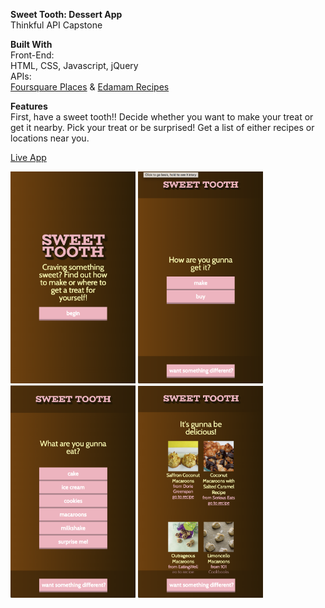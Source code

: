 <b>Sweet Tooth: Dessert App</b><br>
Thinkful API Capstone

<b>Built With</b><br>
Front-End:<br>
HTML, CSS, Javascript, jQuery<br>
APIs:<br>
<a href="https://api.foursquare.com/">Foursquare Places</a> & <a href="https://api.edamam.com/">Edamam Recipes</a>

<b>Features</b><br>
First, have a sweet tooth!!
Decide whether you want to make your treat or get it nearby.
Pick your treat or be surprised!
Get a list of either recipes or locations near you.

<a href="https://sans-amanda.github.io/Dessert-API-Final/">Live App</a>

<img src="images/sweettooth-start.png" width="200px" display="inline-block">
<img src="images/sweettooth-second.png" width="200px" display="inline-block">
<img src="images/sweettooth-third.png" width="200px" display="inline-block">
<img src="images/sweettooth-final.png" width="200px" display="inline-block">
